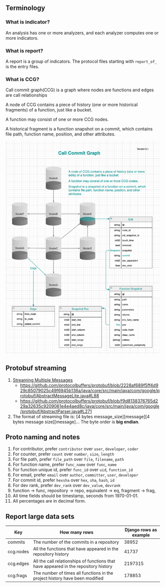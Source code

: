 ## Terminology

### What is indicator?

An analysis has one or more analyzers, and each analyzer computes one or more indicators.

### What is report?

A report is a group of indicators. The protocol files starting with `report_of_` is the entry files.

### What is CCG?

Call commit graph(CCG) is a graph where nodes are functions and edges are call relationships

A node of CCG contains a piece of history (one or more historical fragments) of a function, just like a bucket.

A function may consist of one or more CCG nodes.

A historical fragment is a function snapshot on a commit, which contains file path, function name, position, and other attributes.

<img src="resources/ccg.png" width="600px"/>

## Protobuf streaming

1. [Streaming Multiple Messages](https://developers.google.com/protocol-buffers/docs/techniques#streaming)
    - https://github.com/protocolbuffers/protobuf/blob/2228af689f5ff4d929c85079025c49f6945b136a/java/core/src/main/java/com/google/protobuf/AbstractMessageLite.java#L88
    - https://github.com/protocolbuffers/protobuf/blob/f9d8138376765d229a32635c9209061e4e4aed8c/java/core/src/main/java/com/google/protobuf/AbstractParser.java#L271
2. The format of streaming file is: [4 bytes message_size][message][4 bytes message size][message]... The byte order is **big endian**.

## Proto naming and notes
1. For contributor, prefer `contributor` over `user`, `developer`, `coder`
2. For counter, prefer `count` over `number`, `size`, `length`
3. For file path, prefer `file_path` over `file`, `filename`, `path`
4. For function name, prefer `func_name` over `func`, `name`
5. For function unique id, prefer `func_id` over `uid`, `function_id`
6. For email, prefer `email` over `author`, `committer`, `user`, `developer`
7. For commit id, prefer `hexsha` over `hex`, `sha`, `hash`, `id`
8. For dev rank, prefer `dev_rank` over `dev_value`, `devrank`
9. function -> func, repository -> repo, equivalent -> eq, fragment -> frag, 
10. All time fields should be timestamp, seconds from 1970-01-01.
11. All percentages are in decimal form.

## Report large data sets

| Key       | How many rows                                                | Django rows as example|
| --------- | ------------------------------------------------------------ | ------------ |
| commits   | The number of the commits in a repository                    | 38952 |
| ccg.nodes | All the functions that have appeared in the repository history | 41737 |
| ccg.edges | All the call relationships of functions that have appeared in the repository history | 2197315 |
| ccg.frags | The number of times all functions in the project history have been modified | 178853 |
